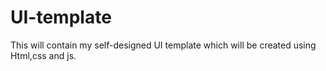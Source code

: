 # UI-template
This will contain my self-designed  UI template which will be created using Html,css and js.
